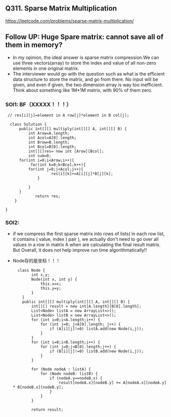 ## Q311. Sparse Matrix Multiplication
https://leetcode.com/problems/sparse-matrix-multiplication/
## Follow UP: Huge Spare matrix: cannot save all of them in memory?

* In my opinion, the ideal answer is sparse matrix compression.We can use three vectors(array) to store the index and value of all non-zero elements in one original matrix.
* The interviewer would go with the question such as what is the efficient data structure to store the matrix, and go from there. No input will be given, and even if given, the two dimension array is way too inefficient. Think about something like 1M*1M matrix, with 90% of them zero.


### SOl1: BF（XXXXX！！！）

     // res[i][j]=element in A row[j]*element in B col[j];

      class Solution {
          public int[][] multiply(int[][] A, int[][] B) {
              int Arow=A.length;
              int Acol=A[0].length;
              int Brow=B.length;
              int Bcol=B[0].length;
              int[][]res= new int [Arow][Bcol];
              int sum=0;
          for(int i=0;i<Arow;i++){
               for(int k=0;k<Bcol;k++){
              for(int j=0;j<Acol;j++){                                                                                 
                        res[i][k]+=A[i][j]*B[j][k];  
                  }

              }
          }
                 return res;
        }

    }
 ### SOl2: 
 * if we compress the first sparse matrix into rows of lists( in each row list, it contains ( value, index ) pair ), we actually don't need to go over all values in a row in matrix A when are calculating the final result matrix. But Overall, it does not help improve run time algorithmatically!!
 * Node存的是坐标！！！ 
 
         class Node {
               int x,y;
               Node(int x, int y) {
                   this.x=x;
                   this.y=y;
               }
           }
           public int[][] multiply(int[][] A, int[][] B) {
               int[][] result = new int[A.length][B[0].length];
               List<Node> listA = new ArrayList<>();
               List<Node> listB = new ArrayList<>();
               for (int i=0;i<A.length;i++) {
                   for (int j=0; j<A[0].length; j++) {
                       if (A[i][j]!=0) listA.add(new Node(i,j));
                   }
               }
               for (int i=0;i<B.length;i++) {
                   for (int j=0;j<B[0].length;j++) {
                       if (B[i][j]!=0) listB.add(new Node(i,j));
                   }
               }

               for (Node nodeA : listA) {
                   for (Node nodeB: listB) {
                       if (nodeA.y==nodeB.x) {
                           result[nodeA.x][nodeB.y] += A[nodeA.x][nodeA.y] * B[nodeB.x][nodeB.y];
                       }
                   }
               }

               return result;


